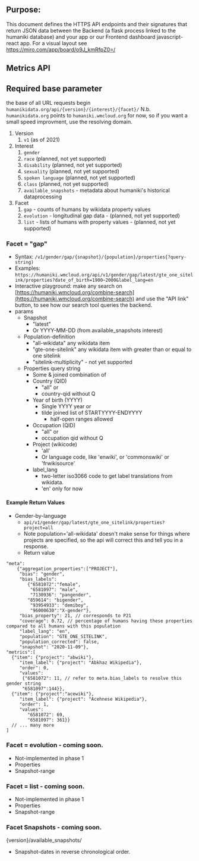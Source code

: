 ## Purpose:
This document defines the HTTPS API endpoints and their signatures that return JSON data between the Backend (a flask process linked to the humaniki database) and your app or our Frontend dashboard javascript-react app.
For a visual layout see https://miro.com/app/board/o9J_kmRfpZ0=/

## Metrics API
## Required base parameter
the base of all URL requests begin 
`humanikidata.org/api/{version}/{interest}/{facet}/`
N.b. `humanikidata.org` points to `humaniki.wmcloud.org` for now, so if you want a small speed improvment, use the resolving domain.

1. Version
   1. `v1` (as of 2021)
2. Interest
   1. `gender`
   2. `race`  (planned, not yet supported)
   3. `disability`  (planned, not yet supported)
   4. `sexuality`  (planned, not yet supported)
   5. `spoken language`  (planned, not yet supported)
   6. `class`  (planned, not yet supported)
   7. `available_snapshots` - metadata about humaniki's historical dataprocessing
3. Facet
   1. `gap` - counts of humans by wikidata property values 
   2. `evolution` - longitudinal gap data - (planned, not yet supported)
   3. `list` - lists of humans with property values - (planned, not yet supported)



### Facet = "gap"
* Syntax: `/v1/gender/gap/{snapshot}/{population}/properties{?query-string)`
* Examples: `https://humaniki.wmcloud.org/api/v1/gender/gap/latest/gte_one_sitelink/properties?date_of_birth=1900~2000&label_lang=en`
* Interactive playground: make any search on [https://humaniki.wmcloud.org/combine-search](https://humaniki.wmcloud.org/combine-search) and use the "API link" button, to see how our search tool queries the backend.
* params
   * Snapshot
      * "latest"
      * Or YYYY-MM-DD (from available_snapshots interest)
   * Population-definition
      * "all-wikidata" any wikidata item
      * "gte-one-sitelink" any wikidata item with greater than or equal to one sitelink
      * "sitelink-multiplicity" -  not yet supported
   * Properties query string
      * Some & joined combination of 
      * Country (QID)
         * "all" or
         * country-qid without Q
      * Year of birth (YYYY)
         * Single YYYY year or
         * tilde joined list of STARTYYYY-ENDYYYY
            * half-open ranges allowed
      * Occupation (QID)
         * "all" or
         * occupation qid without Q
      * Project (wikicode)
         * 'all'
         * Or language code, like 'enwiki', or 'commonswiki' or 'frwikisource'
      * label_lang
        * two-letter iso3066 code to get label translations from wikidata.
        * 'en' only for now


#### Example Return Values
   * Gender-by-language
      * `api/v1/gender/gap/latest/gte_one_sitelink/properties?project=all`
      * Note population='all-wikidata' doesn't make sense for things where projects are specified, so the api will correct this and tell you in a response.
      * Return value
```
"meta":
    {"aggregation_properties":["PROJECT"],
     "bias": "gender",
     "bias_labels":
        {"6581072":"female",
         "6581097": "male",
         "7130936": "pangender",
        "859614": "bigender",
         "93954933": "demiboy",
         "96000630":"X-gender"},
     "bias_property": 21, // corresponds to P21
     "coverage": 0.72, // percentage of humans having these properties compared to all humans with this population
     "label_lang": "en",
     "population": "GTE_ONE_SITELINK",
     "population_corrected": false,
     "snapshot": "2020-11-09"},
"metrics":[
  {"item": {"project": "abwiki"},
     "item_label": {"project": "Abkhaz Wikipedia"},
     "order": 0,
     "values": 
      {"6581072": 11, // refer to meta.bias_labels to resolve this gender string
      "6581097":144}},
  {"item": {"project":"acewiki"},
     "item_label": {"project": "Acehnese Wikipedia"},
     "order": 1,
     "values":
        "6581072": 69,
        "6581097": 361}}
  // ... many more
]
```

### Facet = evolution - coming soon.
* Not-implemented in phase 1
* Properties
* Snapshot-range


### Facet = list - coming soon.
* Not-implemented in phase 1
* Properties
* Snapshot-range


### Facet Snapshots - coming soon.
{version}/available_snapshots/
* Snapshot-dates in reverse chronological order.
